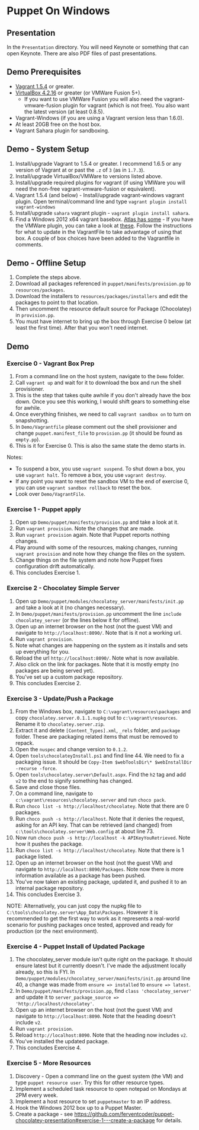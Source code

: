 Puppet On Windows
==================================

## Presentation

In the `Presentation` directory. You will need Keynote or something that can open Keynote. There are also PDF files of past presentations.

## Demo Prerequisites

 * [Vagrant 1.5.4](http://downloads.vagrantup.com/tags/v1.5.4) or greater.
 * [VirtualBox 4.2.16](https://www.virtualbox.org/wiki/Downloads) or greater (or VMWare Fusion 5+).
    * If you want to use VMWare Fusion you will also need the vagrant-vmware-fusion plugin for vagrant (which is not free). You also want the latest version (at least 0.8.5).
 * Vagrant-Windows (if you are using a Vagrant version less than 1.6.0).
 * At least 20GB free on the host box.
 * Vagrant Sahara plugin for sandboxing.

## Demo - System Setup
 1. Install/upgrade Vagrant to 1.5.4 or greater. I recommend 1.6.5 or any version of Vagrant at or past the `.z` of `3` (as in `1.7.3`).
 1. Install/upgrade VirtualBox/VMWare to versions listed above.
 1. Install/upgrade required plugins for vagrant (if using VMWare you will need the non-free vagrant-vmware-fusion or equivalent).
 1. Vagrant 1.5.4 (and below) - Install/upgrade vagrant-windows vagrant plugin. Open terminal/command line and type `vagrant plugin install vagrant-windows`
 1. Install/upgrade `sahara` vagrant plugin - `vagrant plugin install sahara`.
 1. Find a Windows 2012 x64 vagrant basebox. [Atlas has some](https://atlas.hashicorp.com/boxes/search?utf8=%E2%9C%93&sort=&provider=&q=windows) - If you have the VMWare plugin, you can take a look at [these](https://atlas.hashicorp.com/opentable/). Follow the instructions for what to update in the VagrantFile to take advantage of using that box. A couple of box choices have been added to the Vagrantfile in comments.

## Demo - Offline Setup
 1. Complete the steps above.
 1. Download all packages referenced in `puppet/manifests/provision.pp` to `resources/packages`.
 1. Download the installers to `resources/packages/installers` and edit the packages to point to that location.
 1. Then uncomment the resource default source for Package (Chocolatey) in `provision.pp`.
 1. You must have internet to bring up the box through Exercise 0 below (at least the first time). After that you won't need internet.

## Demo

### Exercise 0 - Vagrant Box Prep
 1. From a command line on the host system, navigate to the `Demo` folder.
 1. Call `vagrant up` and wait for it to download the box and run the shell provisioner.
   1. This is the step that takes quite awhile if you don't already have the box down. Once you see this working, I would shift gears to something else for awhile.
 1. Once everything finishes, we need to call `vagrant sandbox on` to turn on snapshotting.
 1. In `Demo/Vagrantfile` please comment out the shell provisioner and change `puppet.manifest_file` to `provision.pp` (it should be found as `empty.pp`).
 1. This is it for Exercise 0. This is also the same state the demo starts in.

Notes:
 * To suspend a box, you use `vagrant suspend`. To shut down a box, you use `vagrant halt`. To remove a box, you use `vagrant destroy`.
 * If any point you want to reset the sandbox VM to the end of exercise 0, you can use `vagrant sandbox rollback` to reset the box.
 * Look over `Demo/VagrantFile`.

### Exercise 1 - Puppet apply
 1. Open up `Demo/puppet/manifests/provision.pp` and take a look at it.
 1. Run `vagrant provision`. Note the changes that are made.
 1. Run `vagrant provision` again. Note that Puppet reports nothing changes.
 1. Play around with some of the resources, making changes, running `vagrant provision` and note how they change the files on the system.
 1. Change things on the file system and note how Puppet fixes configuration drift automatically.
 1. This concludes Exercise 1.

### Exercise 2 - Chocolatey Simple Server
 1. Open up `Demo/puppet/modules/chocolatey_server/manifests/init.pp` and take a look at it (no changes necessary).
 1. In `Demo/puppet/manifests/provision.pp` uncomment the line `include chocolatey_server` (or the lines below it for offline).
 1. Open up an internet browser on the host (not the guest VM) and navigate to `http://localhost:8090/`. Note that is it not a working url.
 1. Run `vagrant provision`.
 1. Note what changes are happening on the system as it installs and sets up everything for you.
 1. Reload the url `http://localhost:8090/`. Note what is now available.
 1. Also click on the link for packages. Note that it is mostly empty (no packages are being served yet).
 1. You've set up a custom package repository.
 1. This concludes Exercise 2.

### Exercise 3 - Update/Push a Package
 1. From the Windows box, navigate to `C:\vagrant\resources\packages` and copy `chocolatey.server.0.1.1.nupkg` out to `c:\vagrant\resources`. Rename it to `chocolatey.server.zip`.
 1. Extract it and delete `[Content_Types].xml`, `_rels` folder, and `package` folder. These are packaging related items that must be removed to repack.
 1. Open the `nuspec` and change version to `0.1.2`.
 1. Open `tools\chocolateyInstall.ps1` and find line 44. We need to fix a packaging issue. It should be `Copy-Item $webToolsDir\* $webInstallDir -recurse -force`.
 1. Open `tools\chocolatey.server\Default.aspx`. Find the `h2` tag and add ` v2` to the end to signify something has changed.
 1. Save and close those files.
 1. On a command line, navigate to `c:\vagrant\resources\chocolatey.server` and run `choco pack`.
 1. Run `choco list -s http://localhost/chocolatey`. Note that there are 0 packages.
 1. Run `choco push -s http://localhost`. Note that it denies the request, asking for an API key. That can be retrieved (and changed) from `c:\tools\chocolatey.server\Web.config` at about line 73.
 1. Now run `choco push -s http://localhost -k APIKeyYouRetrieved`. Note how it pushes the package.
 1. Run `choco list -s http://localhost/chocolatey`. Note that there is 1 package listed.
 1. Open up an internet browser on the host (not the guest VM) and navigate to `http://localhost:8090/Packages`. Note now there is more information available as a package has been pushed.
 1. You've now taken an existing package, updated it, and pushed it to an internal package repository.
 1. This concludes Exercise 3.

 NOTE: Alternatively, you can just copy the nupkg file to `C:\tools\chocolatey.server\App_Data\Packages`. However it is recommended to get the first way to work as it represents a real-world scenario for pushing packages once tested, approved and ready for production (or the next environment).

### Exercise 4 - Puppet Install of Updated Package
 1. The chocolatey_server module isn't quite right on the package. It should ensure latest but it currently doesn't. I've made the adjustment locally already, so this is FYI. In `Demo/puppet/modules/chocolatey_server/manifests/init.pp` around line 40, a change was made from `ensure => installed` to `ensure => latest`.
 1. In `Demo/puppet/manifests/provision.pp`, find `class 'chocolatey_server'` and update it to `server_package_source => 'http://localhost/chocolatey'`.
 1. Open up an internet browser on the host (not the guest VM) and navigate to `http://localhost:8090`. Note that the heading doesn't include `v2`.
 1. Run `vagrant provision`.
 1. Reload `http://localhost:8090`. Note that the heading now includes `v2`.
 1. You've installed the updated package.
 1. This concludes Exercise 4.

### Exercise 5 - More Resources
 1. Discovery - Open a command line on the guest system (the VM) and type `puppet resource user`. Try this for other resource types.
 1. Implement a scheduled task resource to open notepad on Mondays at 2PM every week.
 1. Implement a host resource to set `puppetmaster` to an IP address.
 1. Hook the Windows 2012 box up to a Puppet Master.
 1. Create a package - see https://github.com/ferventcoder/puppet-chocolatey-presentation#exercise-1---create-a-package for details.


